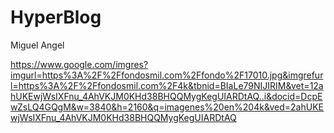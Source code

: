 # HyperBlog
Miguel Angel

https://www.google.com/imgres?imgurl=https%3A%2F%2Ffondosmil.com%2Ffondo%2F17010.jpg&imgrefurl=https%3A%2F%2Ffondosmil.com%2F4k&tbnid=BIaLe79NIJIRIM&vet=12ahUKEwjWsIXFnu_4AhVKJM0KHd38BHQQMygKegUIARDtAQ..i&docid=DcpEwZsLQ4GQgM&w=3840&h=2160&q=imagenes%20en%204k&ved=2ahUKEwjWsIXFnu_4AhVKJM0KHd38BHQQMygKegUIARDtAQ
